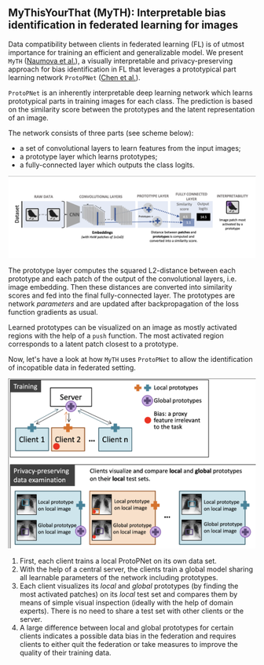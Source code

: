 ## MyThisYourThat (MyTH): Interpretable bias identification in federated learning for images

Data compatibility between clients in federated learning (FL) is of utmost importance for training an efficient and generalizable model. We present `MyTH` ([Naumova et al.](https://github.com/EPFLiGHT/MyTH)), a visually interpretable and privacy-preserving approach for bias identification in FL that leverages a prototypical part learning network `ProtoPNet` ([Chen et al.](https://arxiv.org/abs/1806.10574)).

`ProtoPNet` is an inherently interpretable deep learning network which learns prototypical parts in training images for each class. The prediction is based on the similarity score between the prototypes and the latent representation of an image. 

The network consists of three parts (see scheme below): 
- a set of convolutional layers to learn features from the input images;
- a prototype layer which learns prototypes;
- a fully-connected layer which outputs the class logits.

![PPNet schema](./PPNet.png)

The prototype layer computes the squared L2-distance between each prototype and each patch of the output of the convolutional layers, i.e. image embedding. Then these distances are converted into similarity scores and fed into the final fully-connected layer. The prototypes are network _parameters_ and are updated after backpropagation of the loss function gradients as usual.

Learned prototypes can be visualized on an image as mostly activated regions with the help of a `push` function. The most activated region corresponds to a latent patch closest to a prototype.

Now, let's have a look at how `MyTH` uses `ProtoPNet` to allow the identification of incopatible data in federated setting.

![MyTH scheme](./MyTH.png)

1. First, each client trains a local ProtoPNet on its own data set.
2. With the help of a central server, the clients train a global model sharing all learnable parameters of the network including prototypes.
3. Each client visualizes its _local_ and _global_ prototypes (by finding the most activated patches) on its _local_ test set and compares them by means of simple visual inspection (ideally with the help of domain experts). There is no need to share a test set with other clients or the server.
4. A large difference between local and global prototypes for certain clients indicates a possible data bias in the federation and requires clients to either quit the federation or take measures to improve the quality of their training data.